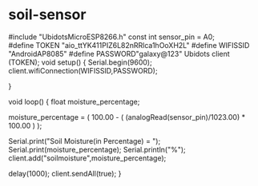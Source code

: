 # soil-sensor

#include "UbidotsMicroESP8266.h"
const int sensor_pin = A0;  
#define TOKEN "aio_ttYK411PIZ6L82nRRlca1hOoXH2L"
#define WIFISSID "AndroidAP8085" 
#define PASSWORD"galaxy@123"
Ubidots client (TOKEN);
void setup() {
  Serial.begin(9600);
  client.wifiConnection(WIFISSID,PASSWORD);

}

void loop() {
  float moisture_percentage;

  moisture_percentage = ( 100.00 - ( (analogRead(sensor_pin)/1023.00) * 100.00 ) );

  Serial.print("Soil Moisture(in Percentage) = ");
  Serial.print(moisture_percentage);
  Serial.println("%");
  client.add("soilmoisture",moisture_percentage);

  delay(1000);
  client.sendAll(true);
}
